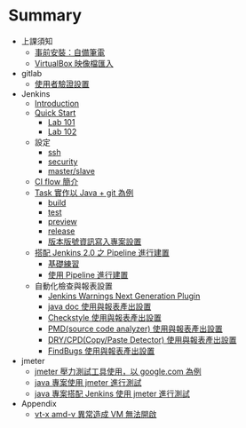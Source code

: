 # Summary

- 上課須知
   - [事前安裝：自備筆電](prepare/laptop.md)
   - [VirtualBox 映像檔匯入](prepare/after-import.md)  
- gitlab
   * [使用者驗證設置](gitlab/user-add-ssh-key/README.md)
- Jenkins
   * [Introduction](jenkins/README.md)
   * [Quick Start](jenkins/workshop/README.md)
      * [Lab 101](jenkins/workshop/lab101.md)
      * [Lab 102](jenkins/workshop/lab103.md)
   * 設定
      * [ssh](jenkins/setup/ssh.md)
      * [security](jenkins/setup/security.md)
      * [master/slave](jenkins/setup/master-slave.md)
   * [CI flow 簡介](jenkins/task/flow.md)
   * [Task 實作以 Java + git 為例](jenkins/task/java_git/README.md)
      * [build](jenkins/task/java_git/build.md)
      * [test](jenkins/task/java_git/test.md)
      * [preview](jenkins/task/java_git/preview.md)
      * [release](jenkins/task/java_git/release.md)
      * [版本版號資訊寫入專案設置](jenkins/task/java_git/version-info/README.md)
   * [搭配 Jenkins 2.0 之 Pipeline 進行建置](jenkins/jenkins2/README.md)
      * [基礎練習](jenkins/jenkins2/pipeline/tutorial/README.md)
      * [使用 Pipeline 進行建置](jenkins/jenkins2/pipeline/build/README.md)      
   * 自動化檢查與報表設置
      * [Jenkins Warnings Next Generation Plugin](./jenkins/check/warnings-ng/README.md)
      * [java doc 使用與報表產出設置](./jenkins/check/javadoc/README.md)
      * [Checkstyle 使用與報表產出設置](./jenkins/check/checkstyle/README.md)
      * [PMD(source code analyzer) 使用與報表產出設置](./jenkins/check/pmd/README.md)
      * [DRY/CPD(Copy/Paste Detector) 使用與報表產出設置](./jenkins/check/dry/cpd//README.md)
      * [FindBugs 使用與報表產出設置](./jenkins/check/findBugs/README.md)
- jmeter
   * [jmeter 壓力測試工具使用，以 google.com 為例](jmeter/intro/README.md)
   * [java 專案使用 jmeter 進行測試](jmeter/with-java-proj/README.md)
   * [java 專案搭配 Jenkins 使用 jmeter 進行測試](jmeter/with-jenkins/README.md)
- Appendix
   - [vt-x amd-v 異常造成 VM 無法開啟](docker/troubleshooting/vt_x_amd_v_error/README.md)
